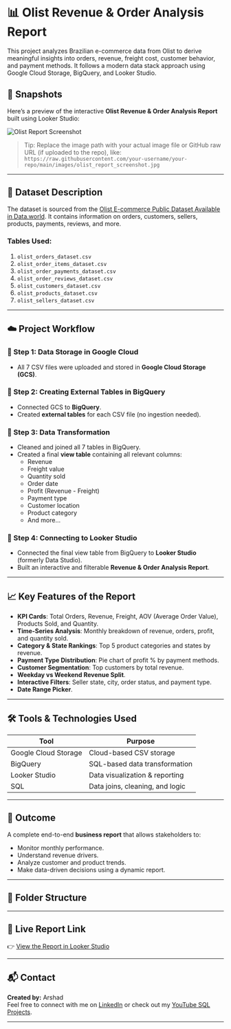 # 📊 Olist Revenue & Order Analysis Report

This project analyzes Brazilian e-commerce data from Olist to derive meaningful insights into orders, revenue, freight cost, customer behavior, and payment methods. It follows a modern data stack approach using Google Cloud Storage, BigQuery, and Looker Studio.

## 📸 Snapshots

Here’s a preview of the interactive **Olist Revenue & Order Analysis Report** built using Looker Studio:

![Olist Report Screenshot](path-to-your-image/olist_report_screenshot.jpg)

> Tip: Replace the image path with your actual image file or GitHub raw URL (if uploaded to the repo), like:  
> `https://raw.githubusercontent.com/your-username/your-repo/main/images/olist_report_screenshot.jpg`


---

## 📁 Dataset Description

The dataset is sourced from the [Olist E-commerce Public Dataset Available in Data.world](https://data.world/adas086/olistcustomersdataset). It contains information on orders, customers, sellers, products, payments, reviews, and more.

### Tables Used:
1. `olist_orders_dataset.csv`
2. `olist_order_items_dataset.csv`
3. `olist_order_payments_dataset.csv`
4. `olist_order_reviews_dataset.csv`
5. `olist_customers_dataset.csv`
6. `olist_products_dataset.csv`
7. `olist_sellers_dataset.csv`

---

## ☁️ Project Workflow

### 🔹 Step 1: Data Storage in Google Cloud
- All 7 CSV files were uploaded and stored in **Google Cloud Storage (GCS)**.

### 🔹 Step 2: Creating External Tables in BigQuery
- Connected GCS to **BigQuery**.
- Created **external tables** for each CSV file (no ingestion needed).

### 🔹 Step 3: Data Transformation
- Cleaned and joined all 7 tables in BigQuery.
- Created a final **view table** containing all relevant columns:
  - Revenue
  - Freight value
  - Quantity sold
  - Order date
  - Profit (Revenue - Freight)
  - Payment type
  - Customer location
  - Product category
  - And more...

### 🔹 Step 4: Connecting to Looker Studio
- Connected the final view table from BigQuery to **Looker Studio** (formerly Data Studio).
- Built an interactive and filterable **Revenue & Order Analysis Report**.

---

## 📈 Key Features of the Report

- **KPI Cards**: Total Orders, Revenue, Freight, AOV (Average Order Value), Products Sold, and Quantity.
- **Time-Series Analysis**: Monthly breakdown of revenue, orders, profit, and quantity sold.
- **Category & State Rankings**: Top 5 product categories and states by revenue.
- **Payment Type Distribution**: Pie chart of profit % by payment methods.
- **Customer Segmentation**: Top customers by total revenue.
- **Weekday vs Weekend Revenue Split**.
- **Interactive Filters**: Seller state, city, order status, and payment type.
- **Date Range Picker**.

---

## 🛠 Tools & Technologies Used

| Tool            | Purpose                          |
|-----------------|----------------------------------|
| Google Cloud Storage | Cloud-based CSV storage        |
| BigQuery        | SQL-based data transformation     |
| Looker Studio   | Data visualization & reporting    |
| SQL             | Data joins, cleaning, and logic   |

---

## 📌 Outcome

A complete end-to-end **business report** that allows stakeholders to:
- Monitor monthly performance.
- Understand revenue drivers.
- Analyze customer and product trends.
- Make data-driven decisions using a dynamic report.

---

## 📎 Folder Structure


---

## 🔗 Live Report Link

👉 [View the Report in Looker Studio](https://lookerstudio.google.com/s/uMhGSWnsufw)  


---

## 📬 Contact

**Created by:** Arshad  
Feel free to connect with me on [LinkedIn](https://www.linkedin.com/in/mohd-arshad-726b38286/) or check out my [YouTube SQL Projects](https://www.youtube.com/@Arshad_Data_Analyst).

---



